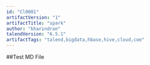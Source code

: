 ```yaml
---
id: "Cl0001"
artifactVersion: "1"
artifactTitle: "spark"
author: "kharindran"
talendVersion: "6.5.1"
artifactTags: "talend,bigdata,hbase,hive,cloud,coe"
---
```


##Test MD File